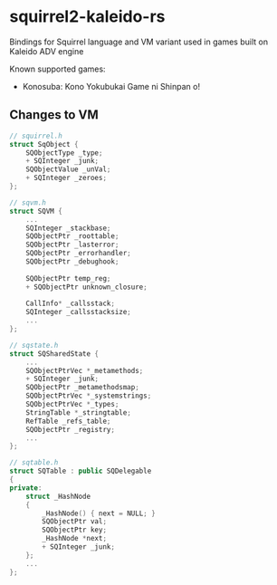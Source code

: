 # squirrel2-kaleido-rs

Bindings for Squirrel language and VM variant used in games built on Kaleido ADV engine

Known supported games:

- Konosuba: Kono Yokubukai Game ni Shinpan o!  

## Changes to VM

```cpp
// squirrel.h
struct SqObject {
    SQObjectType _type;
    + SQInteger _junk;
    SQObjectValue _unVal;
    + SQInteger _zeroes;
};

// sqvm.h
struct SQVM {
    ...
    SQInteger _stackbase;
    SQObjectPtr _roottable;
    SQObjectPtr _lasterror;
    SQObjectPtr _errorhandler;
    SQObjectPtr _debughook;
    
    SQObjectPtr temp_reg;
    + SQObjectPtr unknown_closure;
    
    CallInfo* _callsstack;
    SQInteger _callsstacksize;
    ...
};

// sqstate.h
struct SQSharedState {
    ...
    SQObjectPtrVec *_metamethods;
    + SQInteger _junk;
    SQObjectPtr _metamethodsmap;
    SQObjectPtrVec *_systemstrings;
    SQObjectPtrVec *_types;
    StringTable *_stringtable;
    RefTable _refs_table;
    SQObjectPtr _registry;
    ...
};

// sqtable.h
struct SQTable : public SQDelegable 
{
private:
    struct _HashNode
    {
        _HashNode() { next = NULL; }
        SQObjectPtr val;
        SQObjectPtr key;
        _HashNode *next;
        + SQInteger _junk;
    };
    ...
};
```
